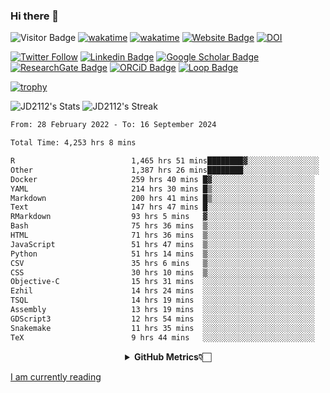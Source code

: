 ### Hi there 👋
![Visitor Badge](https://visitor-badge.laobi.icu/badge?page_id=JD2112.JD2112)
[![wakatime](https://github.com/JD2112/JD2112/actions/workflows/waka-readme.yml/badge.svg)](https://github.com/JD2112/JD2112/actions/workflows/waka-readme.yml)
[![wakatime](https://wakatime.com/badge/user/fe95275f-909a-4147-a45d-624981173898.svg)](https://wakatime.com/@fe95275f-909a-4147-a45d-624981173898)
[![Website Badge](https://img.shields.io/badge/website-informational?style=flat-square)](http://jyotirmoydas.netlify.app)
[![DOI](https://zenodo.org/badge/668165851.svg)](https://zenodo.org/doi/10.5281/zenodo.11104069)

[![Twitter Follow](https://img.shields.io/twitter/follow/jyotirmoy21?style=social)](https://twitter.com/jyotirmoy21)
[![Linkedin Badge](https://img.shields.io/badge/-jyotirmoy-blue?style=plastic&logo=Linkedin&logoColor=white&link=https://www.linkedin.com/in/dasjyotirmoy/)](https://www.linkedin.com/in/dasjyotirmoy/)
[![Google Scholar Badge](https://img.shields.io/badge/-jyotirmoy-blue?style=plastic&logo=GoogleScholar&logoColor=white&link=https://scholar.google.se/citations?user=IMBYOv8AAAAJ&hl=en)](https://scholar.google.se/citations?user=IMBYOv8AAAAJ&hl=en)
[![ResearchGate Badge](https://img.shields.io/badge/-jyotirmoy-cyan?style=plastic&logo=ResearchGate&logoColor=white&link=https://www.researchgate.net/profile/Jyotirmoy-Das-3)](https://www.researchgate.net/profile/Jyotirmoy-Das-3)
[![ORCiD Badge](https://img.shields.io/badge/-jyotirmoy-green?style=plastic&logo=orcid&logoColor=white&link=https://orcid.org/0000-0002-5649-4658)](https://orcid.org/0000-0002-5649-4658)
[![Loop Badge](https://img.shields.io/badge/-jyotirmoy-orange?style=plastic&logo=Loop&logoColor=white&link=https://loop.frontiersin.org/people/1519976/overview)](https://loop.frontiersin.org/people/1519976/overview)

[![trophy](https://github-profile-trophy.vercel.app/?username=JD2112)](https://github.com/ryo-ma/github-profile-trophy)

<!--
**JD2112/JD2112** is a ✨ _special_ ✨ repository because its `README.md` (this file) appears on your GitHub profile.

Here are some ideas to get you started:

- 🔭 I’m currently working on ...
- 🌱 I’m currently learning ...
- 👯 I’m looking to collaborate on ...
- 🤔 I’m looking for help with ...
- 💬 Ask me about ...
- 📫 How to reach me: ...
- 😄 Pronouns: ...
- ⚡ Fun fact: ...
![JD2112's Top Languages](https://github-readme-stats.vercel.app/api/top-langs/?username=JD2112&theme=vue-dark&show_icons=true&hide_border=true&layout=compact)
-->
![JD2112's Stats](https://github-readme-stats.vercel.app/api?username=JD2112&theme=vue-dark&show_icons=true&hide_border=true&count_private=true)
![JD2112's Streak](https://github-readme-streak-stats.herokuapp.com/?user=JD2112&theme=vue-dark&hide_border=true)





<!--START_SECTION:waka-->

```txt
From: 28 February 2022 - To: 16 September 2024

Total Time: 4,253 hrs 8 mins

R                          1,465 hrs 51 mins████████▓░░░░░░░░░░░░░░░░   34.47 %
Other                      1,387 hrs 26 mins████████░░░░░░░░░░░░░░░░░   32.62 %
Docker                     259 hrs 40 mins █▓░░░░░░░░░░░░░░░░░░░░░░░   06.11 %
YAML                       214 hrs 30 mins █▒░░░░░░░░░░░░░░░░░░░░░░░   05.04 %
Markdown                   200 hrs 41 mins █▒░░░░░░░░░░░░░░░░░░░░░░░   04.72 %
Text                       147 hrs 47 mins █░░░░░░░░░░░░░░░░░░░░░░░░   03.48 %
RMarkdown                  93 hrs 5 mins   ▓░░░░░░░░░░░░░░░░░░░░░░░░   02.19 %
Bash                       75 hrs 36 mins  ▒░░░░░░░░░░░░░░░░░░░░░░░░   01.78 %
HTML                       71 hrs 36 mins  ▒░░░░░░░░░░░░░░░░░░░░░░░░   01.68 %
JavaScript                 51 hrs 47 mins  ▒░░░░░░░░░░░░░░░░░░░░░░░░   01.22 %
Python                     51 hrs 14 mins  ▒░░░░░░░░░░░░░░░░░░░░░░░░   01.20 %
CSV                        35 hrs 6 mins   ▒░░░░░░░░░░░░░░░░░░░░░░░░   00.83 %
CSS                        30 hrs 10 mins  ▒░░░░░░░░░░░░░░░░░░░░░░░░   00.71 %
Objective-C                15 hrs 31 mins  ░░░░░░░░░░░░░░░░░░░░░░░░░   00.37 %
Ezhil                      14 hrs 24 mins  ░░░░░░░░░░░░░░░░░░░░░░░░░   00.34 %
TSQL                       14 hrs 19 mins  ░░░░░░░░░░░░░░░░░░░░░░░░░   00.34 %
Assembly                   13 hrs 19 mins  ░░░░░░░░░░░░░░░░░░░░░░░░░   00.31 %
GDScript3                  12 hrs 54 mins  ░░░░░░░░░░░░░░░░░░░░░░░░░   00.30 %
Snakemake                  11 hrs 35 mins  ░░░░░░░░░░░░░░░░░░░░░░░░░   00.27 %
TeX                        9 hrs 44 mins   ░░░░░░░░░░░░░░░░░░░░░░░░░   00.23 %
```

<!--END_SECTION:waka-->

<div align="center">
    <details>
        <summary><b>GitHub Metrics👇🏻</b></summary>
    <br>
        
[Get Details](https://metrics.lecoq.io/insights/JD2112)
    </details>
</div>

<a target="_blank" href="https://www.goodreads.com/user/show/21242415-jyotirmoy-das">I am currently reading</a>


